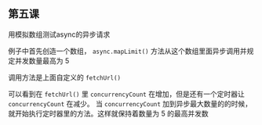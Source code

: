 ## 第五课

用模拟数组测试async的异步请求

例子中首先创造一个数组， `async.mapLimit()` 方法从这个数组里面异步调用并规定并发数量最高为 5

调用方法是上面自定义的 `fetchUrl()`

可以看到在 `fetchUrl()` 里 `concurrencyCount` 在增加，但是还有一个定时器让 `concurrencyCount` 在减少。 当 `concurrencyCount` 加到异步最大数量的的时候，就开始执行定时器里的方法。这样就保持着数量为 5 的最高并发数
